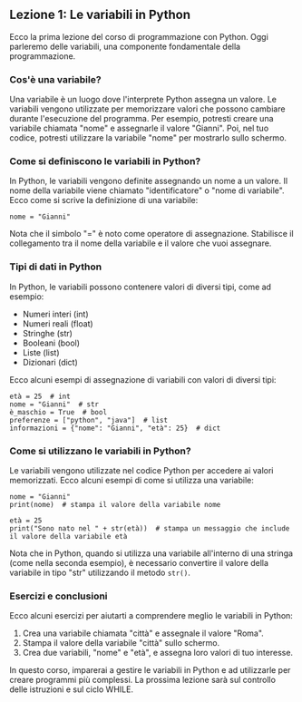## Lezione 1: Le variabili in Python

Ecco la prima lezione del corso di programmazione con Python. Oggi parleremo delle variabili, una componente fondamentale della programmazione.

### Cos'è una variabile?

Una variabile è un luogo dove l'interprete Python assegna un valore. Le variabili vengono utilizzate per memorizzare valori che possono cambiare durante l'esecuzione del programma. Per esempio, potresti creare una variabile chiamata "nome" e assegnarle il valore "Gianni". Poi, nel tuo codice, potresti utilizzare la variabile "nome" per mostrarlo sullo schermo.

### Come si definiscono le variabili in Python?

In Python, le variabili vengono definite assegnando un nome a un valore. Il nome della variabile viene chiamato "identificatore" o "nome di variabile". Ecco come si scrive la definizione di una variabile:

```
nome = "Gianni"
```

Nota che il simbolo "=" è noto come operatore di assegnazione. Stabilisce il collegamento tra il nome della variabile e il valore che vuoi assegnare.

### Tipi di dati in Python

In Python, le variabili possono contenere valori di diversi tipi, come ad esempio:

- Numeri interi (int)
- Numeri reali (float)
- Stringhe (str)
- Booleani (bool)
- Liste (list)
- Dizionari (dict)

Ecco alcuni esempi di assegnazione di variabili con valori di diversi tipi:

```
età = 25  # int
nome = "Gianni"  # str
è_maschio = True  # bool
preferenze = ["python", "java"]  # list
informazioni = {"nome": "Gianni", "età": 25}  # dict
```

### Come si utilizzano le variabili in Python?

Le variabili vengono utilizzate nel codice Python per accedere ai valori memorizzati. Ecco alcuni esempi di come si utilizza una variabile:

```
nome = "Gianni"
print(nome)  # stampa il valore della variabile nome

età = 25
print("Sono nato nel " + str(età))  # stampa un messaggio che include il valore della variabile età
```

Nota che in Python, quando si utilizza una variabile all'interno di una stringa (come nella seconda esempio), è necessario convertire il valore della variabile in tipo "str" utilizzando il metodo `str()`.

### Esercizi e conclusioni

Ecco alcuni esercizi per aiutarti a comprendere meglio le variabili in Python:

1. Crea una variabile chiamata "città" e assegnale il valore "Roma".
2. Stampa il valore della variabile "città" sullo schermo.
3. Crea due variabili, "nome" e "età", e assegna loro valori di tuo interesse.

In questo corso, imparerai a gestire le variabili in Python e ad utilizzarle per creare programmi più complessi. La prossima lezione sarà sul controllo delle istruzioni e sul ciclo WHILE.

